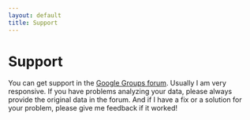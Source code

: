 ```yaml
---
layout: default
title: Support
---
```

# Support

You can get support in the [Google Groups forum](https://groups.google.com/forum/?hl=en-GB#!forum/pivlab). Usually I am very responsive. If you have problems analyzing your data, please always provide the original data in the forum. And if I have a fix or a solution for your problem, please give me feedback if it worked!
